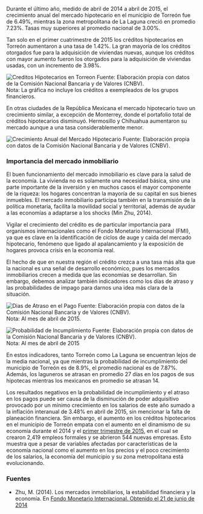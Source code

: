 
Durante el último año, medido de abril de 2014 a abril de 2015, el crecimiento anual del mercado hipotecario en el municipio de Torreón fue de 6.49%, mientras la zona metropolitana de La Laguna creció en promedio 7.23%. Tasas muy superiores al promedio nacional de 3.00%.

Tan solo en el primer cuatrimestre de 2015 los créditos hipotecarios en Torreón aumentaron a una tasa de 1.42%. La gran mayoría de los créditos otorgados fue para la adquisición de viviendas nuevas, aunque los créditos con mayor aumento fueron los otorgados para la adquisición de viviendas usadas, con un incremento de 3.98%.

<div style="clear:left;"></div><img class="img-responsive" src="evolucion-del-mercado-hipotecario-en-torreon/01-creditos-hipotecarios-en-torreon.png" alt="Creditos Hipotecarios en Torreon"> Fuente: Elaboración propia con datos de la Comisión Nacional Bancaria y de Valores (CNBV).<br>Nota: La gráfica no incluye los créditos a exempleados de los grupos financieros.

En otras ciudades de la República Mexicana el mercado hipotecario tuvo un crecimiento similar, a excepción de Monterrey, donde el portafolio total de créditos hipotecarios disminuyó. Hermosillo y Chihuahua aumentaron su mercado aunque a una tasa considerablemente menor.

<img class="img-responsive" src="evolucion-del-mercado-hipotecario-en-torreon/02-crecimiento-anual-del-mercado-hipotecario.png" alt="Crecimiento Anual del Mercado Hipotecario"> Fuente: Elaboración propia con datos de la Comisión Nacional Bancaria y de Valores (CNBV).

### Importancia del mercado inmobiliario

El buen funcionamiento del mercado inmobiliario es clave para la salud de la economía. La vivienda no es solamente una necesidad básica, sino una parte importante de la inversión y en muchos casos el mayor componente de la riqueza: los hogares concentran la mayoría de su capital en sus bienes inmuebles. El mercado inmobiliario participa también en la transmisión de la política monetaria, facilita la movilidad social y territorial, además de ayudar a las economías a adaptarse a los shocks (Min Zhu, 2014).

Vigilar el crecimiento del crédito es de particular importancia para organismos internacionales como el Fondo Monetario Internacional (FMI), ya que es clave en la identificación de ciclos de auge y caída del mercado hipotecario, fenómeno que ligado al apalancamiento y la exposición de hogares provoca crisis en la economía real.

El hecho de que en nuestra región el crédito crezca a una tasa más alta que la nacional es una señal de desarrollo económico, pues los mercados inmobiliarios crecen a medida que las economías se desarrollan. Sin embargo, debemos analizar también indicadores como los días de atraso y las probabilidades de impago para darnos una idea más clara de la situación.

<img class="img-responsive" src="evolucion-del-mercado-hipotecario-en-torreon/03-dias-de-atraso-en-el-pago.png" alt="Dias de Atraso en el Pago"> Fuente: Elaboración propia con datos de la Comisión Nacional Bancaria y de Valores (CNBV).<br>Nota: Al mes de abril de 2015.

<img class="img-responsive" src="evolucion-del-mercado-hipotecario-en-torreon/04-probabilidad-de-inclumpimiento.png" alt="Probabilidad de Incumplimiento"> Fuente: Elaboración propia con datos de la Comisión Nacional Bancaria y de Valores (CNBV).<br>Nota: Al mes de abril de 2015

En estos indicadores, tanto Torreón como La Laguna se encuentran lejos de la media nacional, ya que mientras la probabilidad de incumplimiento del municipio de Torreón es de 8.9%, el promedio nacional es de 7.87%. Además, los laguneros se atrasan en promedio 27 días en los pagos de sus hipotecas mientras los mexicanos en promedio se atrasan 14.

Los resultados negativos en la probabilidad de incumplimiento y el atraso en los pagos puede ser causa de la disminución de poder adquisitivo provocado por un mínimo crecimiento en los salarios de este año sumado a la inflación interanual de 3.48% en abril de 2015, sin mencionar la falta de planeación financiera. Sin embargo, el aumento en los créditos hipotecarios en el municipio de Torreón empata con el aumento en el dinamismo de su economía durante el 2014 y el [primer trimestre de 2015](indicadores-economicos-primer-trimestre-2015-torreon.html), en el cual se crearon 2,419 empleos formales y se abrieron 544 nuevas empresas. Esto muestra que a pesar de variables afectadas por características de la economía nacional como el aumento en los precios y el poco crecimiento de los salarios, la economía del municipio y su zona metropolitana está evolucionando.

### Fuentes

* Zhu, M. (2014). Los mercados inmobiliarios, la estabilidad financiera y la economía. En [Fondo Monetario Internacional. Obtenido el 21 de junio de 2014](http://www.imf.org/external/spanish/np/speeches/2014/060514s.htm)

